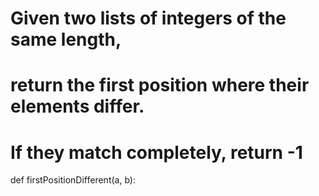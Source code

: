 # Given two lists of integers of the same length, 
# return the first position where their elements differ.
# If they match completely, return -1

def firstPositionDifferent(a, b):

